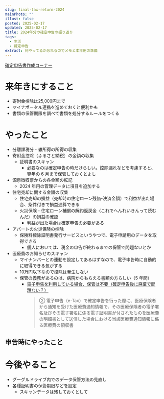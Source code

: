 ```yaml
---
slug: final-tax-return-2024
mainPhoto: ""
illust: false
posted: 2025-02-17
updated: 2025-02-17
title: 2024年分の確定申告の振り返り
tags:
  - 生活
  - 確定申告
extract: 何やってるか忘れるのでメモと本年用の準備
---
```


[確定申告書作成コーナー](https://www.nta.go.jp/taxes/shiraberu/shinkoku/tokushu/)

# 来年きにすること

- 寄附金控除は25,000円まで
- マイナポータル連携を進めておくと便利かも
- 書類の保管期限を調べて書類を処分するルールをつくる

# やったこと

- 分離課税分・雑所得の所得の収集
- 寄附金控除（ふるさと納税）の金額の収集
  - 証明書のスキャン
    - 必要なのは確定申告の時だけらしい。控除漏れなどを考慮すると、翌年の 6 月まで保管しておくとよし
- 源泉徴収票からの各金額の転記
  - 2024 年用の管理データに項目を追加する
- 住宅売却に関する金額の収集
  - 住宅売却の損益（売却時の住宅ローン残価-決済金額）で利益が出た場合、条件付きで損益通算できる
  - 火災保険・住宅ローン補償の解約返戻金（これでへんれいきんって読むんだ）の損益の確認
    - 利益が出た場合は確定申告の必要がある
- アパートの火災保険の控除
  - 保険料控除証明書発行サービスというやつで、電子申請用のデータを取得できる
    - 個人においては、税金の申告が終わるまでの保管で問題ないとか
- 医療費のお知らせのスキャン
  - マイナンバーとの連動を設定してあるはずなので、電子申告時に自動的に取得できる気がする
  - 10万円以下なので控除は発生しない
  - 保管の義務があるのは、病院からもらえる書類の方らしい（5 年間）
    - [電子申告を利用している場合、保管は不要（確定申告後に廃棄で問題ない？）](https://www.kaminagoya.com/1357)
      > ② 電子申告（e-Tax）で確定申告を行った際に、医療保険者から通知を受けた医療費通知情報で、その医療保険者の電子署名及びその電子署名に係る電子証明書が付されたものを医療費の明細書として送信した場合における当該医療費通知情報に係る医療費の領収書
## 申告時にやったこと


# 今後やること

- グーグルドライブ内でのデータ保管方法の見直し
- 各種証明書の保管期限などを設定
  - スキャンデータは残しておくとして
